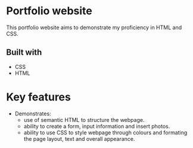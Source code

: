 # Portfolio website
This portfolio website aims to demonstrate my proficiency in HTML and CSS. 

## Built with 
- CSS
- HTML

# Key features 
- Demonstrates:
    - use of semantic HTML to structure the webpage.
    - ability to create a form, input information and insert photos.
    - ability to use CSS to style webpage through colours and formating the page layout, text and overall appearance.
    


